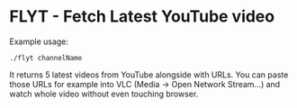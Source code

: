 # FLYT - Fetch Latest YouTube video
Example usage:

`./flyt channelName`

It returns 5 latest videos from YouTube alongside with URLs.
You can paste those URLs for example into VLC (Media -> Open Network Stream...) and watch whole video without even touching browser.
